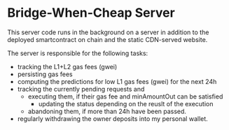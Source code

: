 # Bridge-When-Cheap Server

This server code runs in the background on a server in addition to the deployed smartcontract on chain and the static CDN-served website.

The server is responsible for the following tasks:
  * tracking the L1+L2 gas fees (gwei)
  * persisting gas fees
  * computing the predictions for low L1 gas fees (gwei) for the next 24h
  * tracking the currently pending requests and
    * executing them, if their gas fee and minAmountOut can be satisfied
      * updating the status depending on the reuslt of the execution
    * abandoning them, if more than 24h have been passed.
  * regularly withdrawing the owner deposits into my personal wallet.
